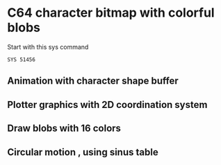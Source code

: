 # C64 character bitmap with colorful blobs
Start with this sys command
```
SYS 51456
```
## Animation with character shape buffer
## Plotter graphics with 2D coordination system
## Draw blobs with 16 colors
## Circular motion , using sinus table


